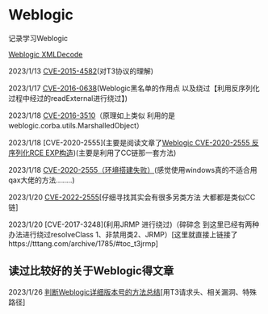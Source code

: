 # Weblogic

记录学习Weblogic

[Weblogic XMLDecode](https://github.com/Xsw6/JavaSec/blob/main/JAVA%E5%AE%89%E5%85%A8%E5%AD%A6%E4%B9%A0-Weblogic/WeblogicXML.md)


2023/1/13 [CVE-2015-4582](https://github.com/Xsw6/JavaSec/blob/main/JAVA%E5%AE%89%E5%85%A8%E5%AD%A6%E4%B9%A0-Weblogic/CVE-2015-4582.md)(对T3协议的理解)

2023/1/17 [CVE-2016-0638](https://github.com/Xsw6/JavaSec/blob/main/JAVA%E5%AE%89%E5%85%A8%E5%AD%A6%E4%B9%A0-Weblogic/CVE-2016-0638.md)(Weblogic黑名单的作用点 以及绕过【利用反序列化过程中经过的readExternal进行绕过】)

2023/1/18 [CVE-2016-3510](https://github.com/zhzhdoai/Weblogic_Vuln/blob/master/Weblogic_Vuln/src/main/java/com/weblogcVul/CVE_2016_3510.java)（原理如上类似 利用的是weblogic.corba.utils.MarshalledObject）

2023/1/18 [CVE-2020-2555](主要是阅读文章了[Weblogic CVE-2020-2555 反序列化RCE EXP构造](https://y4er.com/posts/weblogic-cve-2020-2555/#%E6%BC%8F%E6%B4%9E%E5%88%86%E6%9E%90))(主要是利用了CC链那一套方法)

2023/1/18 [CVE-2020-2555（环境搭建失败）](https://github.com/Xsw6/JavaSec/blob/main/JAVA%E5%AE%89%E5%85%A8%E5%AD%A6%E4%B9%A0-Weblogic/CVE-2020-2555%EF%BC%88%E7%8E%AF%E5%A2%83%E6%90%AD%E5%BB%BA%E5%A4%B1%E8%B4%A5%EF%BC%89.md)(感觉使用windows真的不适合用qax大佬的方法........)

2023/1/20 [CVE-2022-2555](https://github.com/Xsw6/JavaSec/blob/main/JAVA%E5%AE%89%E5%85%A8%E5%AD%A6%E4%B9%A0-Weblogic/CVE-2020-2555.md)[仔细寻找其实会有很多另类方法 大都都是类似CC链]

2023/1/20 [CVE-2017-3248](利用JRMP 进行绕过)（碎碎念 到这里已经有两种办法进行绕过resolveClass 1、非禁用类2、JRMP）[这里就直接上链接了https://tttang.com/archive/1785/#toc_t3jrmp]


## 读过比较好的关于Weblogic得文章

2023/1/26 [判断Weblogic详细版本号的方法总结](https://mp.weixin.qq.com/s/z6q1sBYcHYgzvak98QQmeA)[用T3请求头、相关漏洞、特殊路径]
